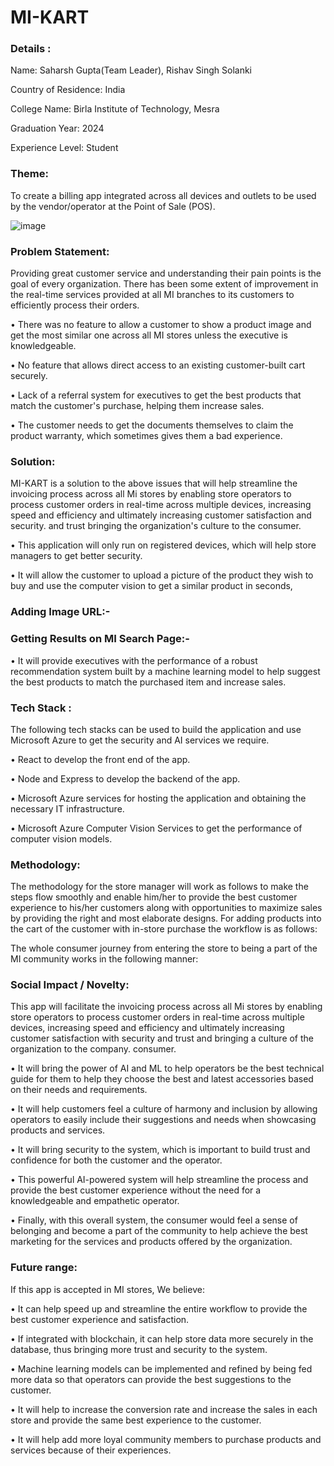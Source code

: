 # MI-KART


### Details :
Name: Saharsh Gupta(Team Leader), Rishav Singh Solanki


Country of Residence: India


College Name: Birla Institute of Technology, Mesra


Graduation Year: 2024 


Experience Level: Student 


### Theme:
To create a billing app integrated across all devices and outlets to be used by the vendor/operator at the Point of Sale (POS).


![image](https://user-images.githubusercontent.com/82879807/190921221-e99b0a7f-4427-47b8-97fb-61e6e95fce32.png)



### Problem Statement:


Providing great customer service and understanding their pain points is the goal of every organization. There has been some extent of improvement in the real-time services provided at all MI branches to its customers to efficiently process their orders.


•	There was no feature to allow a customer to show a product image and get the most similar one across all MI stores unless the executive is knowledgeable.


•	No feature that allows direct access to an existing customer-built cart securely.


•	Lack of a referral system for executives to get the best products that match the customer's purchase, helping them increase sales.


•	The customer needs to get the documents themselves to claim the product warranty, which sometimes gives them a bad experience.

### Solution:
 
MI-KART is a solution to the above issues that will help streamline the invoicing process across all Mi stores by enabling store operators to process customer orders in real-time across multiple devices, increasing speed and efficiency and ultimately increasing customer satisfaction and security. and trust bringing the organization's culture to the consumer.


•	This application will only run on registered devices, which will help store managers to get better security.
 

•	It will allow the customer to upload a picture of the product they wish to buy and use the computer vision to get a similar product in seconds,
 
 
 
 


### Adding Image URL:-
 
 
### Getting Results on MI Search Page:-




•	It will provide executives with the performance of a robust recommendation system built by a machine learning model to help suggest the best products to match the purchased item and increase sales.



 












 

 

 
 
### Tech Stack :


The following tech stacks can be used to build the application and use Microsoft Azure to get the security and AI services we require.


•	React to develop the front end of the app.


•	Node and Express to develop the backend of the app.


•	Microsoft Azure services for hosting the application and obtaining the necessary IT infrastructure.


•	Microsoft Azure Computer Vision Services to get the performance of computer vision models.


### Methodology:


The methodology for the store manager will work as follows to make the steps flow smoothly and enable him/her to provide the best customer experience to his/her customers along with opportunities to maximize sales by providing the right and most elaborate designs.
For adding products into the cart of the customer with in-store purchase the workflow is as follows:






The whole consumer journey from entering the store to being a part of the MI community works in the following manner:
 
 






### Social Impact / Novelty:


This app will facilitate the invoicing process across all Mi stores by enabling store operators to process customer orders in real-time across multiple devices, increasing speed and efficiency and ultimately increasing customer satisfaction with security and trust and bringing a culture of the organization to the company. consumer.


•	It will bring the power of AI and ML to help operators be the best technical guide for them to help they choose the best and latest accessories based on their needs and requirements.


•	It will help customers feel a culture of harmony and inclusion by allowing operators to easily include their suggestions and needs when showcasing products and services.


•	It will bring security to the system, which is important to build trust and confidence for both the customer and the operator.


•	This powerful AI-powered system will help streamline the process and provide the best customer experience without the need for a knowledgeable and empathetic operator.


•	Finally, with this overall system, the consumer would feel a sense of belonging and become a part of the community to help achieve the best marketing for the services and products offered by the organization.


### Future range:


If this app is accepted in MI stores, We believe:


•	It can help speed up and streamline the entire workflow to provide the best customer experience and satisfaction.


•	If integrated with blockchain, it can help store data more securely in the database, thus bringing more trust and security to the system.


•	Machine learning models can be implemented and refined by being fed more data so that operators can provide the best suggestions to the customer.

 
•	It will help to increase the conversion rate and increase the sales in each store and provide the same best experience to the customer.


•	It will help add more loyal community members to purchase products and services because of their experiences.
